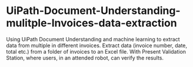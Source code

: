 # UiPath-Document-Understanding-mulitple-Invoices-data-extraction

Using UiPath Document Understanding and machine learning to extract data from multiple in different invoices. 
Extract data (invoice number, date, total etc.) from a folder of invoices to an Excel file. 
With Present Validation Station, where users, in an attended robot, can verify the results.

